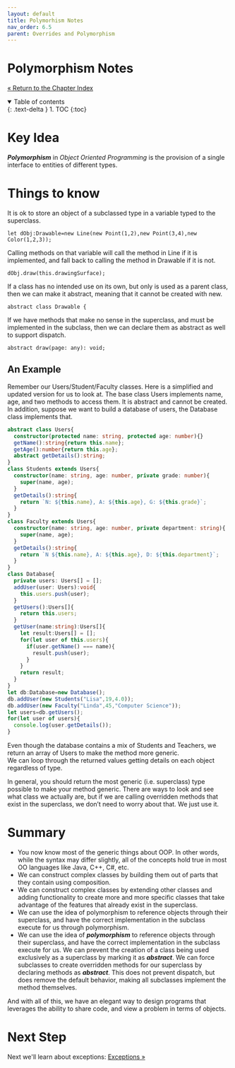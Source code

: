```yaml
---
layout: default
title: Polymorhism Notes
nav_order: 6.5
parent: Overrides and Polymorphism
---
```


# Polymorphism Notes
[&laquo; Return to the Chapter Index](index.md)

<details open markdown="block">
  <summary>
    Table of contents
  </summary>
  {: .text-delta }
1. TOC
{:toc}
</details>

# Key Idea
***Polymorphism*** in *Object Oriented Programming* is the provision of a single interface to entities of different types.  

# Things to know
It is ok to store an object of a subclassed type in a variable typed to the superclass.
```
let dObj:Drawable=new Line(new Point(1,2),new Point(3,4),new Color(1,2,3));
```
Calling methods on that variable will call the method in Line if it is implemented, and fall back to calling the method in Drawable if it is not.
```
dObj.draw(this.drawingSurface);
```
If a class has no intended use on its own, but only is used as a parent class, then we can make it abstract, meaning that it cannot be created with new.
```
abstract class Drawable {
```
If we have methods that make no sense in the superclass, and must be implemented in the subclass, then we can declare them as abstract as well to support dispatch.
```
abstract draw(page: any): void;
```

## An Example
Remember our Users/Student/Faculty classes.
Here is a simplified and updated version for us to look at.
The base class Users implements name, age, and two methods to access them.
It is abstract and cannot be created.
In addition, suppose we want to build a database of users, the Database class implements that.
```typescript
abstract class Users{
  constructor(protected name: string, protected age: number){}
  getName():string{return this.name};
  getAge():number{return this.age};
  abstract getDetails():string;
}
class Students extends Users{
  constructor(name: string, age: number, private grade: number){
    super(name, age);
  }
  getDetails():string{
    return `N: ${this.name}, A: ${this.age}, G: ${this.grade}`;
  }
}
class Faculty extends Users{
  constructor(name: string, age: number, private department: string){
    super(name, age);
  }
  getDetails():string{
    return `N ${this.name}, A: ${this.age}, D: ${this.department}`;
  }
}
class Database{
  private users: Users[] = [];
  addUser(user: Users):void{
    this.users.push(user);
  }
  getUsers():Users[]{
    return this.users;
  }
  getUser(name:string):Users[]{
    let result:Users[] = [];
    for(let user of this.users){
      if(user.getName() === name){
        result.push(user);
      }
    }
    return result;
  }
}
let db:Database=new Database();
db.addUser(new Students("Lisa",19,4.0));
db.addUser(new Faculty("Linda",45,"Computer Science"));
let users=db.getUsers();
for(let user of users){
  console.log(user.getDetails());
}
```
Even though the database contains a mix of Students and Teachers, we return an array of Users to make the method more generic.  
We can loop through the returned values getting details on each object regardless of type.

In general, you should return the most generic (i.e. superclass) type possible to make your method generic.  There are ways to look and see what class we actually are, but if we are calling overridden methods that exist in the superclass, we don’t need to worry about that.  We just use it.

# Summary
* You now know most of the generic things about OOP.  In other words, while the syntax may differ slightly, all of the concepts hold true in most OO languages like Java, C++, C#, etc.
* We can construct complex classes by building them out of parts that they contain using composition.
* We can construct complex classes by extending other classes and adding functionality to create more and more specific classes that take advantage of the features that already exist in the superclass.
* We can use the idea of polymorphism to reference objects through their superclass, and have the correct implementation in the subclass execute for us through polymorphism.
* We can use the idea of ***polymorphism*** to reference objects through their superclass, and have the correct implementation in the subclass execute for us.
We can prevent the creation of a class being used exclusively as a superclass by marking it as ***abstract***.
We can force subclasses to create overridden methods for our superclass by declaring methods as ***abstract***. This does not prevent dispatch, but does remove the default behavior, making all subclasses implement the method themselves.

And with all of this, we have an elegant way to design programs that leverages the ability to share code, and view a problem in terms of objects.

# Next Step

Next we'll learn about exceptions: [Exceptions &raquo;](../7-exceptions/index.md)